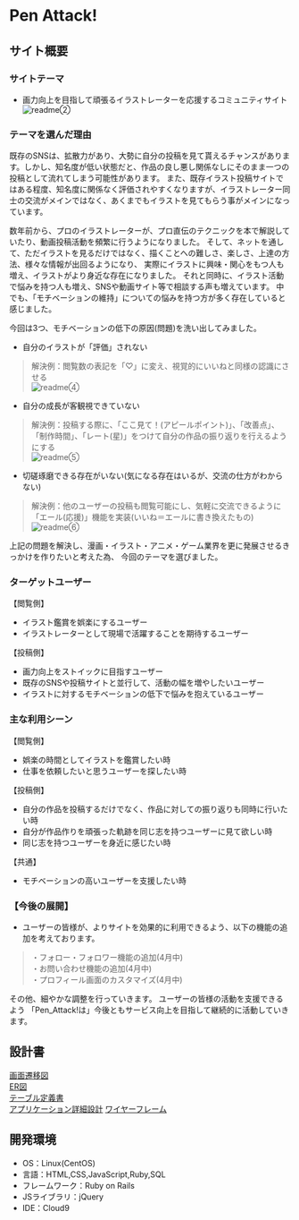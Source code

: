 # Pen Attack!

## サイト概要
### サイトテーマ
- 画力向上を目指して頑張るイラストレーターを応援するコミュニティサイト  
![readme②](https://user-images.githubusercontent.com/119833213/228206062-5fbc10e2-ff50-4b85-b5b5-12421d2e9a9b.png)

### テーマを選んだ理由
既存のSNSは、拡散力があり、大勢に自分の投稿を見て貰えるチャンスがあります。しかし、知名度が低い状態だと、作品の良し悪し関係なしにそのまま一つの投稿として流れてしまう可能性があります。
また、既存イラスト投稿サイトではある程度、知名度に関係なく評価されやすくなりますが、イラストレーター同士の交流がメインではなく、あくまでもイラストを見てもらう事がメインになっています。

数年前から、プロのイラストレーターが、プロ直伝のテクニックを本で解説していたり、動画投稿活動を頻繁に行うようになりました。
そして、ネットを通して、ただイラストを見るだけではなく、描くことへの難しさ、楽しさ、上達の方法、様々な情報が出回るようになり、    実際にイラストに興味・関心をもつ人も増え、イラストがより身近な存在になりました。
それと同時に、イラスト活動で悩みを持つ人も増え、SNSや動画サイト等で相談する声も増えています。
中でも、「モチベーションの維持」についての悩みを持つ方が多く存在していると感じました。

今回は3つ、モチベーションの低下の原因(問題)を洗い出してみました。

* 自分のイラストが「評価」されない
 > 解決例：閲覧数の表記を「♡」に変え、視覚的にいいねと同様の認識にさせる  
![readme④](https://user-images.githubusercontent.com/119833213/228206863-566204e7-79a5-4019-b9b9-3293967892e9.png)
* 自分の成長が客観視できていない
 > 解決例：投稿する際に、「ここ見て！(アピールポイント)」、「改善点」、「制作時間」、「レート(星)」をつけて自分の作品の振り返りを行えるようにする  
![readme⑤](https://user-images.githubusercontent.com/119833213/228207659-aff992fe-e27c-4045-95b5-b97c54a72524.png)
* 切磋琢磨できる存在がいない(気になる存在はいるが、交流の仕方がわからない)
 > 解決例：他のユーザーの投稿も閲覧可能にし、気軽に交流できるように「エール(応援)」機能を実装(いいね＝エールに書き換えたもの)  
![readme⑥](https://user-images.githubusercontent.com/119833213/228209318-7e577220-a41e-4d90-bfba-b920535502ac.png)


上記の問題を解決し、漫画・イラスト・アニメ・ゲーム業界を更に発展させるきっかけを作りたいと考えた為、
今回のテーマを選びました。


### ターゲットユーザー
【閲覧側】
* イラスト鑑賞を娯楽にするユーザー
* イラストレーターとして現場で活躍することを期待するユーザー

【投稿側】
* 画力向上をストイックに目指すユーザー
* 既存のSNSや投稿サイトと並行して、活動の幅を増やしたいユーザー
* イラストに対するモチベーションの低下で悩みを抱えているユーザー


### 主な利用シーン
【閲覧側】
* 娯楽の時間としてイラストを鑑賞したい時
* 仕事を依頼したいと思うユーザーを探したい時

【投稿側】
* 自分の作品を投稿するだけでなく、作品に対しての振り返りも同時に行いたい時
* 自分が作品作りを頑張った軌跡を同じ志を持つユーザーに見て欲しい時
* 同じ志を持つユーザーを身近に感じたい時

【共通】
* モチベーションの高いユーザーを支援したい時

### 【今後の展開】
* ユーザーの皆様が、よりサイトを効果的に利用できるよう、以下の機能の追加を考えております。
 > ・フォロー・フォロワー機能の追加(4月中)  
・お問い合わせ機能の追加(4月中)  
・プロフィール画面のカスタマイズ(4月中)

その他、細やかな調整を行っていきます。  ユーザーの皆様の活動を支援できるよう
「Pen_Attack!は」今後ともサービス向上を目指して継続的に活動していきます。



## 設計書
[画面遷移図](https://drive.google.com/file/d/1tA-5-yRNZSQVRW-mdJzaKPbMzI9-oeOX/view?usp=sharing)  
[ER図](https://drive.google.com/file/d/1CHYvCrXmkFheoWgyt15BA6GBa7AUmFF_/view?usp=sharing)  
[テーブル定義書](https://docs.google.com/spreadsheets/d/15BChamjie8QjU21LMOJJdueojo6JMp2FlI9i_hcCqKs/edit?usp=sharing)  
[アプリケーション詳細設計](https://docs.google.com/spreadsheets/d/1RbSlZ8hO95_Q9RspnACeVF17RtSteCvlptEAbR3OWZo/edit#gid=439978719)
[ワイヤーフレーム](https://docs.google.com/presentation/d/1cYVf0iiTqN_W20omHbSDmHJPaWa56AgxuekXNpKW9iA/edit#slide=id.p)

## 開発環境
- OS：Linux(CentOS)
- 言語：HTML,CSS,JavaScript,Ruby,SQL
- フレームワーク：Ruby on Rails
- JSライブラリ：jQuery
- IDE：Cloud9

<!--## 使用素材-->
<!--- 検討中です。-->
